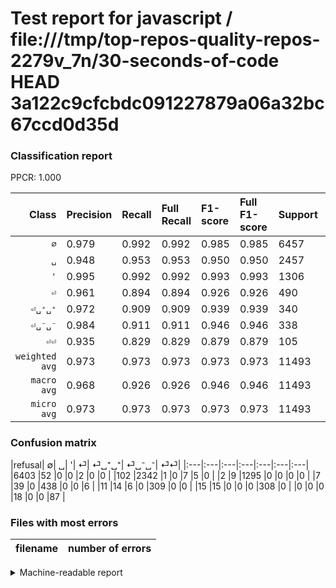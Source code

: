 # Test report for javascript / file:///tmp/top-repos-quality-repos-2279v_7n/30-seconds-of-code HEAD 3a122c9cfcbdc091227879a06a32bc67ccd0d35d

### Classification report

PPCR: 1.000

| Class | Precision | Recall | Full Recall | F1-score | Full F1-score | Support | Full Support | PPCR |
|------:|:----------|:-------|:------------|:---------|:---------|:--------|:-------------|:-----|
| `∅` | 0.979| 0.992| 0.992| 0.985| 0.985| 6457| 6457| 1.000 |
| `␣` | 0.948| 0.953| 0.953| 0.950| 0.950| 2457| 2457| 1.000 |
| `'` | 0.995| 0.992| 0.992| 0.993| 0.993| 1306| 1306| 1.000 |
| `⏎` | 0.961| 0.894| 0.894| 0.926| 0.926| 490| 490| 1.000 |
| `⏎␣⁺␣⁺` | 0.972| 0.909| 0.909| 0.939| 0.939| 340| 340| 1.000 |
| `⏎␣⁻␣⁻` | 0.984| 0.911| 0.911| 0.946| 0.946| 338| 338| 1.000 |
| `⏎⏎` | 0.935| 0.829| 0.829| 0.879| 0.879| 105| 105| 1.000 |
| `weighted avg` | 0.973| 0.973| 0.973| 0.973| 0.973| 11493| 11493| 1.000 |
| `macro avg` | 0.968| 0.926| 0.926| 0.946| 0.946| 11493| 11493| 1.000 |
| `micro avg` | 0.973| 0.973| 0.973| 0.973| 0.973| 11493| 11493| 1.000 |

### Confusion matrix

|refusal|  ∅| ␣| '| ⏎| ⏎␣⁺␣⁺| ⏎␣⁻␣⁻| ⏎⏎| 
|:---|:---|:---|:---|:---|:---|:---|
|6403 |52 |0 |0 |2 |0 |0 |
|102 |2342 |1 |0 |7 |5 |0 |
|2 |9 |1295 |0 |0 |0 |0 |
|7 |39 |0 |438 |0 |0 |6 |
|11 |14 |6 |0 |309 |0 |0 |
|15 |15 |0 |0 |0 |308 |0 |
|0 |0 |0 |18 |0 |0 |87 |

### Files with most errors

| filename | number of errors|
|:----:|:-----|

<details>
    <summary>Machine-readable report</summary>
```json
{
  "cl_report": {"\u0027": {"f1-score": 0.9930981595092024, "precision": 0.9946236559139785, "recall": 0.9915773353751914, "support": 1306}, "macro avg": {"f1-score": 0.9455896951699992, "precision": 0.9676005597097526, "recall": 0.9255606263204481, "support": 11493}, "micro avg": {"f1-score": 0.9729400504655007, "precision": 0.9729400504655007, "recall": 0.9729400504655007, "support": 11493}, "weighted avg": {"f1-score": 0.9727326826652207, "precision": 0.9728799927331918, "recall": 0.9729400504655007, "support": 11493}, "\u2205": {"f1-score": 0.9853043009925367, "precision": 0.9790519877675841, "recall": 0.9916369831190955, "support": 6457}, "\u23ce": {"f1-score": 0.9260042283298098, "precision": 0.9605263157894737, "recall": 0.8938775510204081, "support": 490}, "\u23ce\u23ce": {"f1-score": 0.8787878787878788, "precision": 0.9354838709677419, "recall": 0.8285714285714286, "support": 105}, "\u23ce\u2423\u207a\u2423\u207a": {"f1-score": 0.939209726443769, "precision": 0.9716981132075472, "recall": 0.9088235294117647, "support": 340}, "\u23ce\u2423\u207b\u2423\u207b": {"f1-score": 0.946236559139785, "precision": 0.9840255591054313, "recall": 0.9112426035502958, "support": 338}, "\u2423": {"f1-score": 0.950487012987013, "precision": 0.9477944152165115, "recall": 0.9531949531949532, "support": 2457}},
  "cl_report_full": {"\u0027": {"f1-score": 0.9930981595092024, "precision": 0.9946236559139785, "recall": 0.9915773353751914, "support": 1306}, "macro avg": {"f1-score": 0.9455896951699992, "precision": 0.9676005597097526, "recall": 0.9255606263204481, "support": 11493}, "micro avg": {"f1-score": 0.9729400504655007, "precision": 0.9729400504655007, "recall": 0.9729400504655007, "support": 11493}, "weighted avg": {"f1-score": 0.9727326826652207, "precision": 0.9728799927331918, "recall": 0.9729400504655007, "support": 11493}, "\u2205": {"f1-score": 0.9853043009925367, "precision": 0.9790519877675841, "recall": 0.9916369831190955, "support": 6457}, "\u23ce": {"f1-score": 0.9260042283298098, "precision": 0.9605263157894737, "recall": 0.8938775510204081, "support": 490}, "\u23ce\u23ce": {"f1-score": 0.8787878787878788, "precision": 0.9354838709677419, "recall": 0.8285714285714286, "support": 105}, "\u23ce\u2423\u207a\u2423\u207a": {"f1-score": 0.939209726443769, "precision": 0.9716981132075472, "recall": 0.9088235294117647, "support": 340}, "\u23ce\u2423\u207b\u2423\u207b": {"f1-score": 0.946236559139785, "precision": 0.9840255591054313, "recall": 0.9112426035502958, "support": 338}, "\u2423": {"f1-score": 0.950487012987013, "precision": 0.9477944152165115, "recall": 0.9531949531949532, "support": 2457}},
  "ppcr": 1.0
}
```
</details>
